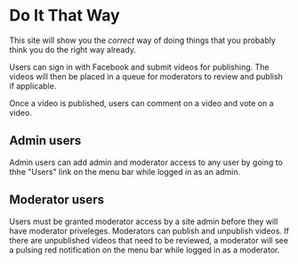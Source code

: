 Do It That Way
==============

This site will show you the *correct* way of doing things that you probably
think you do the right way already.

Users can sign in with Facebook and submit videos for publishing. The videos
will then be placed in a queue for moderators to review and publish if
applicable.

Once a video is published, users can comment on a video and vote on a video.

## Admin users
Admin users can add admin and moderator access to any user by going to thhe
"Users" link on the menu bar while logged in as an admin.

## Moderator users
Users must be granted moderator access by a site admin before they will have
moderator priveleges. Moderators can publish and unpublish videos. If there are
unpublished videos that need to be reviewed, a moderator will see a pulsing red
notification on the menu bar while logged in as a moderator.

